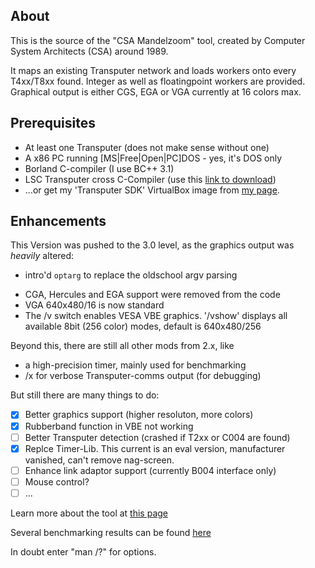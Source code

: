 About
-----
This is the source of the "CSA Mandelzoom" tool, created by Computer System Architects (CSA) around 1989.

It maps an existing Transputer network and loads workers onto every T4xx/T8xx found. Integer as well as floatingpoint workers are provided. Graphical output is either CGS, EGA or VGA currently at 16 colors max.

Prerequisites
-------------
* At least one Transputer (does not make sense without one)
* A x86 PC running [MS|Free|Open|PC]DOS - yes, it's DOS only
* Borland C-compiler (I use BC++ 3.1)
* LSC Transputer cross C-Compiler (use this [link to download](http://www.classiccmp.org/transputer/software/languages/ansic/lsc/lsc-V89.1.tar.gz))
* ...or get my 'Transputer SDK' VirtualBox image from [my page](https://www.geekdot.com/transputer-2/).

Enhancements
------------
This Version was pushed to the 3.0 level, as the graphics output was *heavily* altered:
+ intro'd `optarg` to replace the oldschool argv parsing 
* CGA, Hercules and EGA support were removed from the code
* VGA 640x480/16 is now standard
* The /v switch enables VESA VBE graphics. '/vshow' displays all available 8bit (256 color) modes, default is 640x480/256

Beyond this, there are still all other mods from 2.x, like
* a high-precision timer, mainly used for benchmarking
* /x for verbose Transputer-comms output (for debugging)

But still there are many things to do:
- [x] Better graphics support (higher resoluton, more colors)
- [x] Rubberband function in VBE not working
- [ ] Better Transputer detection (crashed if T2xx or C004 are found)
- [x] Replce Timer-Lib. This current is an eval version, manufacturer vanished, can't remove nag-screen.
- [ ] Enhance link adaptor support (currently B004 interface only)
- [ ] Mouse control?
- [ ] ...

Learn more about the tool at [this page](http://www.geekdot.com/basic-transputer-tools)

Several benchmarking results can be found [here](http://www.geekdot.com/lies-damn-lies-and-benchmarks)

In doubt enter "man /?" for options. 
